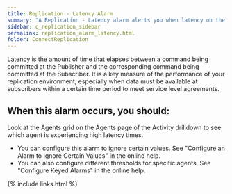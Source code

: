 ```yaml
---
title: Replication - Latency Alarm
summary: "A Replication - Latency alarm alerts you when latency on the Distributor or Log Reader agent exceeds a threshold."
sidebar: c_replication_sidebar
permalink: replication_alarm_latency.html
folder: ConnectReplication
---
```



Latency is the amount of time that elapses between a command being committed at the Publisher and the corresponding command being committed at the Subscriber. It is a key measure of the performance of your replication environment, especially when data must be available at subscribers within a certain time period to meet service level agreements.

## When this alarm occurs, you should:

Look at the Agents grid on the Agents page of the Activity drilldown to see which agent is experiencing high latency times.


<note type="tip"></note>
<ul>
<li>You can configure this alarm to ignore certain values. See "Configure an Alarm to Ignore Certain Values" in the online help.</li>
<li>You can also configure different thresholds for specific agents. See "Configure Keyed Alarms" in the online help.</li>
</ul>



{% include links.html %}
